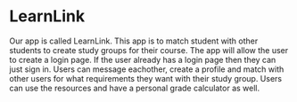 # LearnLink
Our app is called LearnLink. This app is to match student with other students
to create study groups for their course. The app will allow the user to create a login page. If the user already has a login page then they can just sign in.
Users can message eachother, create a profile and match with other users for what requirements they want with their study group. Users can use the resources and have a personal grade calculator as well.